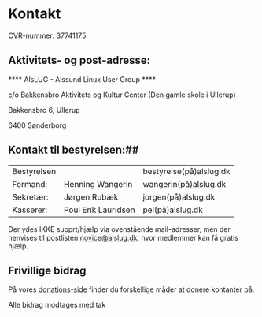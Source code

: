 # Kontakt #
CVR-nummer: [37741175](https://datacvr.virk.dk/data/visenhed?enhedstype=virksomhed&id=37741175&soeg=alslug&type=Alle)

## Aktivitets- og post-adresse: ##

**** AlsLUG - Alssund Linux User Group ****

c/o Bakkensbro Aktivitets og Kultur Center (Den gamle skole i Ullerup)

Bakkensbro 6, Ullerup

6400 Sønderborg

## Kontakt til bestyrelsen:##
<table>
<tr><td>  Bestyrelsen	</td><td>		              	      </td><td>   bestyrelse(på)alslug.dk	</td></tr>
<tr><td>  Formand:	  </td><td>   Henning Wangerin	    </td><td>   wangerin(på)alslug.dk		</td></tr>
<tr><td>  Sekretær:	  </td><td>   Jørgen Rubæk		      </td><td>   jorgen(på)alslug.dk		  </td></tr>
<tr><td>  Kasserer:	  </td><td>   Poul Erik Lauridsen	  </td><td>   pel(på)alslug.dk		    </td></tr>
</table>

Der ydes IKKE supprt/hjælp via ovenstående mail-adresser, men der henvises til postlisten novice@alslug.dk, hvor medlemmer kan få gratis hjælp.

## Frivillige bidrag ##
På vores [donations-side](/oekonomi/donationer.html) finder du forskellige måder at donere kontanter på.

Alle bidrag modtages med tak
